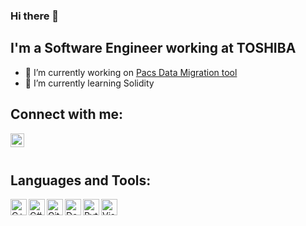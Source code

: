 ### Hi there 👋


## I'm a Software Engineer working at TOSHIBA

- 🔭 I’m currently working on [Pacs Data Migration tool]
- 🌱 I’m currently learning Solidity


## Connect with me:

[<img align="left" alt="arjunraghurama | LinkedIn" width="22px" src="https://user-images.githubusercontent.com/22273002/98251075-44882900-1f9e-11eb-957d-3f70c483a64c.png" />][linkedin]


[linkedin]: https://linkedin.com/in/arjunraghurama

[Pacs Data Migration tool]: https://user-images.githubusercontent.com/22273002/98251075-44882900-1f9e-11eb-957d-3f70c483a64c.png

<br />
<br />

## Languages and Tools:

<img align="left" alt="C++" width="26px" src="https://user-images.githubusercontent.com/22273002/98249127-e9553700-1f9b-11eb-9f7d-4d16bd497a6e.png" />
<img align="left" alt="C#" width="26px" src="https://user-images.githubusercontent.com/22273002/98249383-2faa9600-1f9c-11eb-8f9b-36e9d5819b46.png" />
<img align="left" alt="GitHub" width="26px" src="https://user-images.githubusercontent.com/22273002/98250758-e0656500-1f9d-11eb-80f0-c22603b77c66.png" />
<img align="left" alt="Docker" width="26px" src="https://user-images.githubusercontent.com/22273002/98249562-62ed2500-1f9c-11eb-8ee3-6b3846062f5d.png" />

<img align="left" alt="Python" width="26px" src="https://user-images.githubusercontent.com/22273002/98250277-3f76aa00-1f9d-11eb-8244-75b04d79149b.png" />
<img align="left" alt="Visual Studio" width="26px" src="https://user-images.githubusercontent.com/22273002/98250575-9b413300-1f9d-11eb-9a39-feb25a88f594.png" />


<!--
<img align="left" alt=" " width="26px" src=" " />
<img align="left" alt=" " width="26px" src=" " />
<img align="left" alt=" " width="26px" src=" " />




-->


